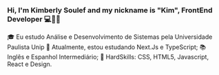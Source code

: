### Hi, I'm Kimberly Soulef and my nickname is "Kim", FrontEnd Developer 💻👋👋
🎓 Eu estudo Análise e Desenvolvimento de Sistemas pela Universidade Paulista Unip
🌱 Atualmente, estou estudando Next.Js e TypeScript;
📚 Inglês e Espanhol Intermediário;
🎯 HardSkills: CSS, HTML5, Javascript, React e Design.

